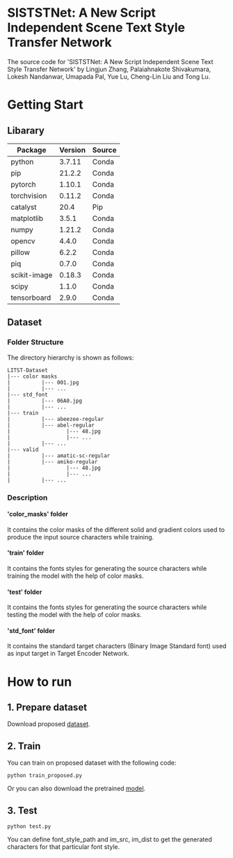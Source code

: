 # SISTSTNet: A New Script Independent Scene Text Style Transfer Network
The source code for 'SISTSTNet: A New Script Independent Scene Text Style Transfer Network' by Lingjun Zhang, Palaiahnakote Shivakumara, Lokesh Nandanwar, Umapada Pal, Yue Lu, Cheng-Lin Liu and Tong Lu. 
# Getting Start
## Libarary
| Package |	Version | Source |
| ------- | ------- | ------ |
| python | 3.7.11 | Conda |
| pip | 21.2.2 | Conda |
| pytorch | 1.10.1 | Conda |
| torchvision | 0.11.2 | Conda |
| catalyst | 20.4 | Pip |
| matplotlib | 3.5.1 | Conda |
| numpy | 1.21.2 | Conda |
| opencv | 4.4.0 | Conda |
| pillow | 6.2.2 | Conda |
| piq | 0.7.0 | Conda |
| scikit-image | 0.18.3 | Conda |
| scipy | 1.1.0 | Conda |
| tensorboard | 2.9.0 | Conda |

## Dataset
### Folder Structure
The directory hierarchy is shown as follows: 
```
LITST-Dataset
|--- color masks
|          |--- 001.jpg
|          |--- ...
|--- std_font
|          |--- 06A0.jpg
|          |--- ...
|--- train
|          |--- abeezee-regular
|          |--- abel-regular
|                  |--- 48.jpg
|                  |--- ...
|          |--- ...
|--- valid
|          |--- amatic-sc-regular
|          |--- amiko-regular
|                  |--- 48.jpg
|                  |--- ...
|          |--- ...
```
### Description
#### 'color_masks' folder 
It contains the color masks of the different solid and gradient colors used to produce the input source characters while training.
#### 'train' folder 
It contains the fonts styles for generating the source characters while training the model with the help of color masks.
#### 'test' folder 
It contains the fonts styles for generating the source characters while testing the model with the help of color masks.
#### 'std_font' folder 
It contains the standard target characters (Binary Image Standard font) used as input target in Target Encoder Network.

# How to run
## 1. Prepare dataset
Download proposed [dataset](https://drive.google.com/file/d/1K2evs9p3VLeKGWgPJkV-AahD1J5NOZLp/view?usp=sharing). 
## 2. Train
You can train on proposed dataset with the following code:
```
python train_proposed.py
```
Or you can also download the pretrained [model](https://drive.google.com/file/d/1XXwCE7tmMyELIKp4cRAo7b-DG0LN2I7z/view?usp=sharing).
## 3. Test
```
python test.py
```
You can define font_style_path and im_src, im_dist to get the generated characters for that particular font style.
